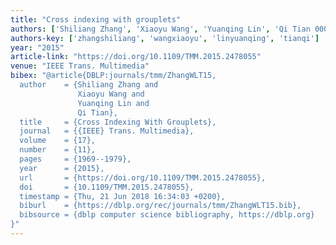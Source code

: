 ```yaml
---
title: "Cross indexing with grouplets"
authors: ['Shiliang Zhang', 'Xiaoyu Wang', 'Yuanqing Lin', 'Qi Tian 0001']
authors-key: ['zhangshiliang', 'wangxiaoyu', 'linyuanqing', 'tianqi']
year: "2015"
article-link: "https://doi.org/10.1109/TMM.2015.2478055"
venue: "IEEE Trans. Multimedia"
bibex: "@article{DBLP:journals/tmm/ZhangWLT15,
  author    = {Shiliang Zhang and
               Xiaoyu Wang and
               Yuanqing Lin and
               Qi Tian},
  title     = {Cross Indexing With Grouplets},
  journal   = {{IEEE} Trans. Multimedia},
  volume    = {17},
  number    = {11},
  pages     = {1969--1979},
  year      = {2015},
  url       = {https://doi.org/10.1109/TMM.2015.2478055},
  doi       = {10.1109/TMM.2015.2478055},
  timestamp = {Thu, 21 Jun 2018 16:34:03 +0200},
  biburl    = {https://dblp.org/rec/journals/tmm/ZhangWLT15.bib},
  bibsource = {dblp computer science bibliography, https://dblp.org}
}"
---
```

